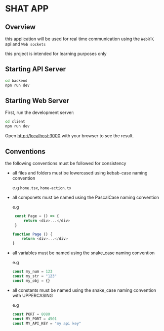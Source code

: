 # SHAT APP

## Overview

this application will be used for real time communication using the `WebRTC` api and  `Web sockets`

this project is intended for learning purposes only

## Starting API Server

```bash
cd backend
npm run dev
```


## Starting Web Server

First, run the development server:

```bash
cd client
npm run dev
```

Open [http://localhost:3000](http://localhost:3000) with your browser to see the result.

## Conventions

the following conventions must be followed for consistency

- all files and folders must be lowercased using kebab-case naming convention

  e.g `home.tsx`, `home-action.tx`

- all componets must be named using the PascalCase naming convention

   e.g 
   ```javascript
    const Page = () => {
        return <div>...</div>
    }
    ``` 
    ```javascript
    function Page () {
        return <div>...</div>
    }
    ``` 
- all variables must be named using the snake_case naming convention

    e.g
    ```javascript
    const my_num = 123
    const my_str = "123"
    const my_obj = {}
    ```

- all constants must be named using the snake_case naming convention with UPPERCASING

    e.g
    ```javascript
    const PORT = 8080
    const MY_PORT = 4501
    const MY_API_KEY = "my api key"
    ```